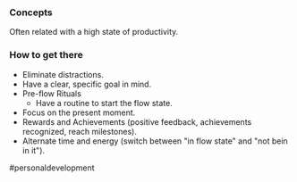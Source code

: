 ### Concepts

Often related with a high state of productivity.
### How to get there

* Eliminate distractions.
* Have a clear, specific goal in mind.
* Pre-flow Rituals
	* Have a routine to start the flow state.
* Focus on the present moment.
* Rewards and Achievements (positive feedback, achievements recognized, reach milestones).
* Alternate time and energy (switch between "in flow state" and "not bein in it").

#personaldevelopment